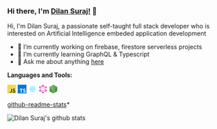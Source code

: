 ### Hi there, I'm [Dilan Suraj!](https://dilanSuraj.github.io) 👋

Hi, I'm Dilan Suraj, a passionate self-taught full stack developer who is interested on Artificial Intelligence embeded application development

- 🔭 I’m currently working on firebase, firestore serverless projects
- 🌱 I’m currently learning GraphQL & Typescript
- 💬 Ask me about anything [here](https://github.com/dilanSuraj/dilanSuraj/issues)

**Languages and Tools:**  

<code><img height="20" src="https://raw.githubusercontent.com/github/explore/80688e429a7d4ef2fca1e82350fe8e3517d3494d/topics/javascript/javascript.png"></code>
<code><img height="20" src="https://raw.githubusercontent.com/github/explore/80688e429a7d4ef2fca1e82350fe8e3517d3494d/topics/typescript/typescript.png"></code>
<code><img height="20" src="https://raw.githubusercontent.com/github/explore/80688e429a7d4ef2fca1e82350fe8e3517d3494d/topics/react/react.png"></code>
<code><img height="20" src="https://raw.githubusercontent.com/github/explore/5c058a388828bb5fde0bcafd4bc867b5bb3f26f3/topics/graphql/graphql.png"></code>
<code><img height="20" src="https://raw.githubusercontent.com/github/explore/80688e429a7d4ef2fca1e82350fe8e3517d3494d/topics/nodejs/nodejs.png"></code>    

[github-readme-stats](https://github.com/dilanSuraj/github-readme-stats)*

![Dilan Suraj's github stats](https://github-readme-stats.vercel.app/api?username=dilanSuraj&show_icons=true&theme=radical)

